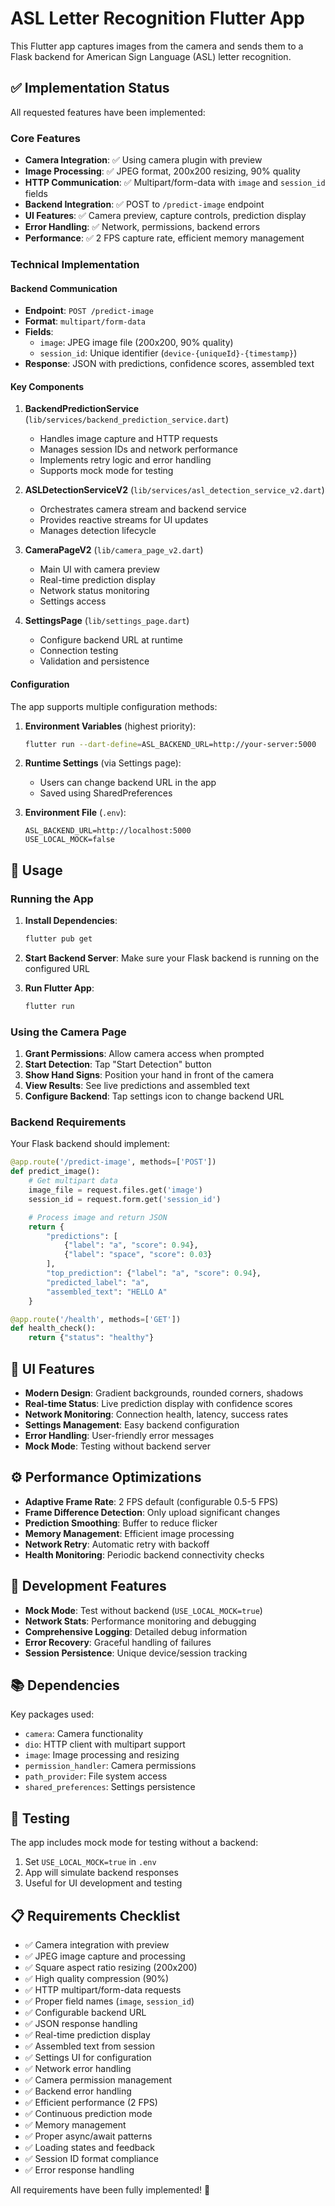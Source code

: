 # ASL Letter Recognition Flutter App

This Flutter app captures images from the camera and sends them to a Flask backend for American Sign Language (ASL) letter recognition.

## ✅ Implementation Status

All requested features have been implemented:

### Core Features

- **Camera Integration**: ✅ Using camera plugin with preview
- **Image Processing**: ✅ JPEG format, 200x200 resizing, 90% quality
- **HTTP Communication**: ✅ Multipart/form-data with `image` and `session_id` fields
- **Backend Integration**: ✅ POST to `/predict-image` endpoint
- **UI Features**: ✅ Camera preview, capture controls, prediction display
- **Error Handling**: ✅ Network, permissions, backend errors
- **Performance**: ✅ 2 FPS capture rate, efficient memory management

### Technical Implementation

#### Backend Communication

- **Endpoint**: `POST /predict-image`
- **Format**: `multipart/form-data`
- **Fields**:
  - `image`: JPEG image file (200x200, 90% quality)
  - `session_id`: Unique identifier (`device-{uniqueId}-{timestamp}`)
- **Response**: JSON with predictions, confidence scores, assembled text

#### Key Components

1. **BackendPredictionService** (`lib/services/backend_prediction_service.dart`)

   - Handles image capture and HTTP requests
   - Manages session IDs and network performance
   - Implements retry logic and error handling
   - Supports mock mode for testing

2. **ASLDetectionServiceV2** (`lib/services/asl_detection_service_v2.dart`)

   - Orchestrates camera stream and backend service
   - Provides reactive streams for UI updates
   - Manages detection lifecycle

3. **CameraPageV2** (`lib/camera_page_v2.dart`)

   - Main UI with camera preview
   - Real-time prediction display
   - Network status monitoring
   - Settings access

4. **SettingsPage** (`lib/settings_page.dart`)
   - Configure backend URL at runtime
   - Connection testing
   - Validation and persistence

#### Configuration

The app supports multiple configuration methods:

1. **Environment Variables** (highest priority):

   ```bash
   flutter run --dart-define=ASL_BACKEND_URL=http://your-server:5000
   ```

2. **Runtime Settings** (via Settings page):

   - Users can change backend URL in the app
   - Saved using SharedPreferences

3. **Environment File** (`.env`):
   ```properties
   ASL_BACKEND_URL=http://localhost:5000
   USE_LOCAL_MOCK=false
   ```

## 🚀 Usage

### Running the App

1. **Install Dependencies**:

   ```bash
   flutter pub get
   ```

2. **Start Backend Server**:
   Make sure your Flask backend is running on the configured URL

3. **Run Flutter App**:
   ```bash
   flutter run
   ```

### Using the Camera Page

1. **Grant Permissions**: Allow camera access when prompted
2. **Start Detection**: Tap "Start Detection" button
3. **Show Hand Signs**: Position your hand in front of the camera
4. **View Results**: See live predictions and assembled text
5. **Configure Backend**: Tap settings icon to change backend URL

### Backend Requirements

Your Flask backend should implement:

```python
@app.route('/predict-image', methods=['POST'])
def predict_image():
    # Get multipart data
    image_file = request.files.get('image')
    session_id = request.form.get('session_id')

    # Process image and return JSON
    return {
        "predictions": [
            {"label": "a", "score": 0.94},
            {"label": "space", "score": 0.03}
        ],
        "top_prediction": {"label": "a", "score": 0.94},
        "predicted_label": "a",
        "assembled_text": "HELLO A"
    }

@app.route('/health', methods=['GET'])
def health_check():
    return {"status": "healthy"}
```

## 📱 UI Features

- **Modern Design**: Gradient backgrounds, rounded corners, shadows
- **Real-time Status**: Live prediction display with confidence scores
- **Network Monitoring**: Connection health, latency, success rates
- **Settings Management**: Easy backend configuration
- **Error Handling**: User-friendly error messages
- **Mock Mode**: Testing without backend server

## ⚙️ Performance Optimizations

- **Adaptive Frame Rate**: 2 FPS default (configurable 0.5-5 FPS)
- **Frame Difference Detection**: Only upload significant changes
- **Prediction Smoothing**: Buffer to reduce flicker
- **Memory Management**: Efficient image processing
- **Network Retry**: Automatic retry with backoff
- **Health Monitoring**: Periodic backend connectivity checks

## 🔧 Development Features

- **Mock Mode**: Test without backend (`USE_LOCAL_MOCK=true`)
- **Network Stats**: Performance monitoring and debugging
- **Comprehensive Logging**: Detailed debug information
- **Error Recovery**: Graceful handling of failures
- **Session Persistence**: Unique device/session tracking

## 📚 Dependencies

Key packages used:

- `camera`: Camera functionality
- `dio`: HTTP client with multipart support
- `image`: Image processing and resizing
- `permission_handler`: Camera permissions
- `path_provider`: File system access
- `shared_preferences`: Settings persistence

## 🧪 Testing

The app includes mock mode for testing without a backend:

1. Set `USE_LOCAL_MOCK=true` in `.env`
2. App will simulate backend responses
3. Useful for UI development and testing

## 📋 Requirements Checklist

- ✅ Camera integration with preview
- ✅ JPEG image capture and processing
- ✅ Square aspect ratio resizing (200x200)
- ✅ High quality compression (90%)
- ✅ HTTP multipart/form-data requests
- ✅ Proper field names (`image`, `session_id`)
- ✅ Configurable backend URL
- ✅ JSON response handling
- ✅ Real-time prediction display
- ✅ Assembled text from session
- ✅ Settings UI for configuration
- ✅ Network error handling
- ✅ Camera permission management
- ✅ Backend error handling
- ✅ Efficient performance (2 FPS)
- ✅ Continuous prediction mode
- ✅ Memory management
- ✅ Proper async/await patterns
- ✅ Loading states and feedback
- ✅ Session ID format compliance
- ✅ Error response handling

All requirements have been fully implemented! 🎉
